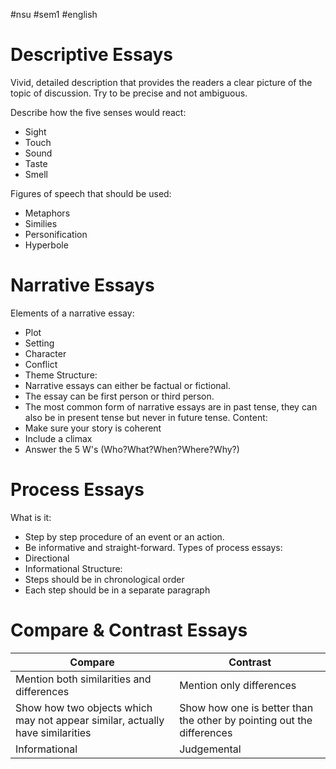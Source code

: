 #nsu #sem1 #english
# Descriptive Essays

Vivid, detailed description that provides the readers a clear picture of the topic of discussion. Try to be precise and not ambiguous.  

Describe how the five senses would react:
- Sight
- Touch
- Sound
- Taste
- Smell

Figures of speech that should be used:
- Metaphors
- Similies
- Personification
- Hyperbole
# Narrative Essays
Elements of a narrative essay:
- Plot
- Setting
- Character
- Conflict
- Theme
Structure:
- Narrative essays can either be factual or fictional.
- The essay can be first person or third person.
- The most common form of narrative essays are in past tense, they can also be in present tense but never in future tense.
Content:
- Make sure your story is coherent
- Include a climax
- Answer the 5 W's (Who?What?When?Where?Why?)
# Process Essays
What is it:
- Step by step procedure of an event or an action.
- Be informative and straight-forward.
Types of process essays:
- Directional
- Informational
Structure:
- Steps should be in chronological order
- Each step should be in a separate paragraph
# Compare & Contrast Essays
| Compare                                                                       | Contrast                                                              |
| ----------------------------------------------------------------------------- | --------------------------------------------------------------------- |
| Mention both similarities and differences                                     | Mention only differences                                              |
| Show how two objects which may not appear similar, actually have similarities | Show how one is better than the other by pointing out the differences |
| Informational                                                                 | Judgemental                                                           |
